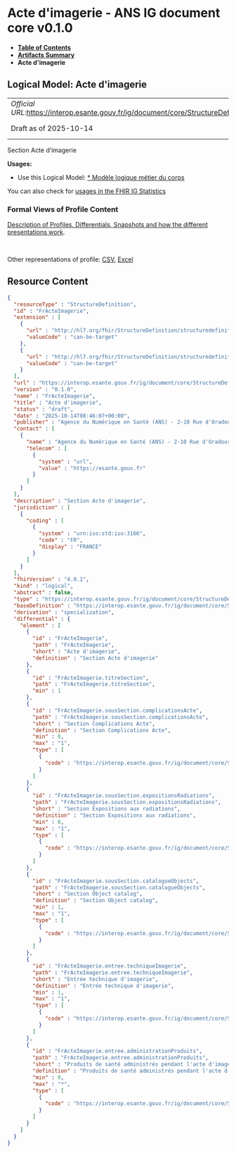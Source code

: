 # Acte d'imagerie - ANS IG document core v0.1.0

* [**Table of Contents**](toc.md)
* [**Artifacts Summary**](artifacts.md)
* **Acte d'imagerie**

## Logical Model: Acte d'imagerie 

| | |
| :--- | :--- |
| *Official URL*:https://interop.esante.gouv.fr/ig/document/core/StructureDefinition/FrActeImagerie | *Version*:0.1.0 |
| Draft as of 2025-10-14 | *Computable Name*:FrActeImagerie |

 
Section Acte d’imagerie 

**Usages:**

* Use this Logical Model: [* Modèle logique métier du corps](StructureDefinition-CorpsDocument.md)

You can also check for [usages in the FHIR IG Statistics](https://packages2.fhir.org/xig/ans.document.fr.core|current/StructureDefinition/FrActeImagerie)

### Formal Views of Profile Content

 [Description of Profiles, Differentials, Snapshots and how the different presentations work](http://build.fhir.org/ig/FHIR/ig-guidance/readingIgs.html#structure-definitions). 

 

Other representations of profile: [CSV](StructureDefinition-FrActeImagerie.csv), [Excel](StructureDefinition-FrActeImagerie.xlsx) 



## Resource Content

```json
{
  "resourceType" : "StructureDefinition",
  "id" : "FrActeImagerie",
  "extension" : [
    {
      "url" : "http://hl7.org/fhir/StructureDefinition/structuredefinition-type-characteristics",
      "valueCode" : "can-be-target"
    },
    {
      "url" : "http://hl7.org/fhir/StructureDefinition/structuredefinition-type-characteristics",
      "valueCode" : "can-be-target"
    }
  ],
  "url" : "https://interop.esante.gouv.fr/ig/document/core/StructureDefinition/FrActeImagerie",
  "version" : "0.1.0",
  "name" : "FrActeImagerie",
  "title" : "Acte d'imagerie",
  "status" : "draft",
  "date" : "2025-10-14T08:46:07+00:00",
  "publisher" : "Agence du Numérique en Santé (ANS) - 2-10 Rue d'Oradour-sur-Glane, 75015 Paris",
  "contact" : [
    {
      "name" : "Agence du Numérique en Santé (ANS) - 2-10 Rue d'Oradour-sur-Glane, 75015 Paris",
      "telecom" : [
        {
          "system" : "url",
          "value" : "https://esante.gouv.fr"
        }
      ]
    }
  ],
  "description" : "Section Acte d'imagerie",
  "jurisdiction" : [
    {
      "coding" : [
        {
          "system" : "urn:iso:std:iso:3166",
          "code" : "FR",
          "display" : "FRANCE"
        }
      ]
    }
  ],
  "fhirVersion" : "4.0.1",
  "kind" : "logical",
  "abstract" : false,
  "type" : "https://interop.esante.gouv.fr/ig/document/core/StructureDefinition/FrActeImagerie",
  "baseDefinition" : "https://interop.esante.gouv.fr/ig/document/core/StructureDefinition/Section",
  "derivation" : "specialization",
  "differential" : {
    "element" : [
      {
        "id" : "FrActeImagerie",
        "path" : "FrActeImagerie",
        "short" : "Acte d'imagerie",
        "definition" : "Section Acte d'imagerie"
      },
      {
        "id" : "FrActeImagerie.titreSection",
        "path" : "FrActeImagerie.titreSection",
        "min" : 1
      },
      {
        "id" : "FrActeImagerie.sousSection.complicationsActe",
        "path" : "FrActeImagerie.sousSection.complicationsActe",
        "short" : "Section Complications Acte",
        "definition" : "Section Complications Acte",
        "min" : 0,
        "max" : "1",
        "type" : [
          {
            "code" : "https://interop.esante.gouv.fr/ig/document/core/StructureDefinition/FrComplicationsActe"
          }
        ]
      },
      {
        "id" : "FrActeImagerie.sousSection.expositionsRadiations",
        "path" : "FrActeImagerie.sousSection.expositionsRadiations",
        "short" : "Section Expositions aux radiations",
        "definition" : "Section Expositions aux radiations",
        "min" : 0,
        "max" : "1",
        "type" : [
          {
            "code" : "https://interop.esante.gouv.fr/ig/document/core/StructureDefinition/FrExpositionRadiations"
          }
        ]
      },
      {
        "id" : "FrActeImagerie.sousSection.catalogueObjects",
        "path" : "FrActeImagerie.sousSection.catalogueObjects",
        "short" : "Section Object catalog",
        "definition" : "Section Object catalog",
        "min" : 1,
        "max" : "1",
        "type" : [
          {
            "code" : "https://interop.esante.gouv.fr/ig/document/core/StructureDefinition/FrObjectCatalog"
          }
        ]
      },
      {
        "id" : "FrActeImagerie.entree.techniqueImagerie",
        "path" : "FrActeImagerie.entree.techniqueImagerie",
        "short" : "Entrée technique d'imagerie",
        "definition" : "Entrée technique d'imagerie",
        "min" : 1,
        "max" : "1",
        "type" : [
          {
            "code" : "https://interop.esante.gouv.fr/ig/document/core/StructureDefinition/FrTechniqueImagerie"
          }
        ]
      },
      {
        "id" : "FrActeImagerie.entree.administrationProduits",
        "path" : "FrActeImagerie.entree.administrationProduits",
        "short" : "Produits de santé administrés pendant l'acte d'imagerie",
        "definition" : "Produits de santé administrés pendant l'acte d'imagerie",
        "min" : 0,
        "max" : "*",
        "type" : [
          {
            "code" : "https://interop.esante.gouv.fr/ig/document/core/StructureDefinition/FrAdministrationProduitDeSante"
          }
        ]
      }
    ]
  }
}

```
